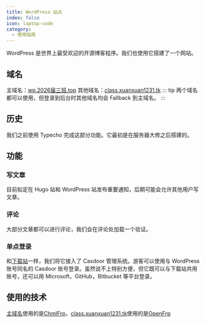 ```yaml
---
title: WordPress 站点
index: false
icon: laptop-code
category:
  - 使用指南
---
```


WordPress 是世界上最受欢迎的开源博客程序。我们也使用它搭建了一个网站。

<!-- more -->

## 域名
主域名：[wp.2026届三班.top](https://wp.xn--2026-y94f186ei01b.top)
其他域名：[class.xuanxuan1231.tk](https://class.xuanxuan1231.tk)
::: tip
两个域名都可以使用，但登录到后台时其他域名均会 Fallback 到主域名。
:::

## 历史
我们之前使用 Typecho 完成这部分功能。它最初是在服务器大修之后搭建的。

## 功能
### 写文章
目前拟定在 Hugo 站和 WordPress 站发布重要通知，后期可能会允许其他用户写文章。

### 评论
大部分文章都可以进行评论，我们会在评论处加载一个验证。

### 单点登录
和[下载站](/download)一样，我们将它接入了 Casdoor 管理系统。游客可以使用与 WordPress 账号同名的 Casdoor 账号登录。虽然说不上特别方便，但它既可以与下载站共用账号，还可以用 Microsoft，GitHub，Bitbucket 等平台登录。

## 使用的技术
[主域名](https://wp.xn--2026-y94f186ei01b.top)使用的是[ChmlFrp](https://chmlfrp.cn/)，[class.xuanxuan1231.tk](https://class.xuanxuan1231.tk)使用的是[OpenFrp](https://of.gs)

